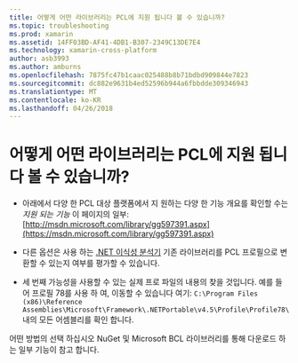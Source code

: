 ```yaml
---
title: 어떻게 어떤 라이브러리는 PCL에 지원 됩니다 볼 수 있습니까?
ms.topic: troubleshooting
ms.prod: xamarin
ms.assetid: 14FF03BD-AF41-4DB1-B307-2349C13DE7E4
ms.technology: xamarin-cross-platform
author: asb3993
ms.author: amburns
ms.openlocfilehash: 7875fc47b1caac025488b8b71bdbd909844e7823
ms.sourcegitcommit: dc882e9631b4ed52596b944a6fbbdde309346943
ms.translationtype: MT
ms.contentlocale: ko-KR
ms.lasthandoff: 04/26/2018
---
```

# <a name="how-can-i-view-what-libraries-are-supported-in-a-pcl"></a>어떻게 어떤 라이브러리는 PCL에 지원 됩니다 볼 수 있습니까?

- 아래에서 다양 한 PCL 대상 플랫폼에서 지 원하는 다양 한 기능 개요를 확인할 수는 *지원 되는 기능* 이 페이지의 일부: [http://msdn.microsoft.com/library/gg597391.aspx](https://msdn.microsoft.com/library/gg597391.aspx)

- 다른 옵션은 사용 하는 [.NET 이식성 분석기](https://visualstudiogallery.msdn.microsoft.com/1177943e-cfb7-4822-a8a6-e56c7905292b) 기존 라이브러리를 PCL 프로필으로 변환할 수 있는지 여부를 평가할 수 있습니다.

- 세 번째 가능성을 사용할 수 있는 실제 프로 파일의 내용의 찾을 것입니다. 예를 들어 프로필 78를 사용 하 여, 이동할 수 있습니다 여기: `C:\Program Files (x86)\Reference Assemblies\Microsoft\Framework\.NETPortable\v4.5\Profile\Profile78\` 내의 모든 어셈블리를 확인 합니다.

어떤 방법의 선택 하십시오 NuGet 및 Microsoft BCL 라이브러리를 통해 다운로드 하는 일부 기능이 참고 합니다.
